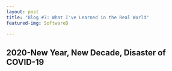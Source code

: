 ```yaml
---
layout: post
title: "Blog #7: What I've Learned in the Real World"
featured-img: SoftwareD

---
```

## 2020-New Year, New Decade, Disaster of COVID-19
